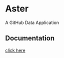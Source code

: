 # Aster
A GitHub Data Application

## Documentation
[click here](https://west2-online.feishu.cn/wiki/CY0cwiHZAiPiFSkwuoac8VrEnJg)

